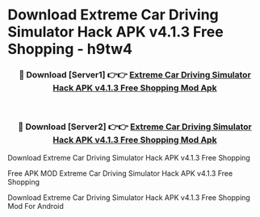 # Download Extreme Car Driving Simulator Hack APK v4.1.3 Free Shopping - h9tw4



<div align="center">
<h3>🔴 Download [Server1] 👉👉 <a href="https://momento.my/?title=Extreme_Car_Driving_Simulator_Hack_APK_v4.1.3_Free_Shopping">Extreme Car Driving Simulator Hack APK v4.1.3 Free Shopping Mod Apk</a></h3><br>

<h3>🔴 Download [Server2] 👉👉 <a href="https://momento.my/?title=Extreme_Car_Driving_Simulator_Hack_APK_v4.1.3_Free_Shopping">Extreme Car Driving Simulator Hack APK v4.1.3 Free Shopping Mod Apk</a></h3>
</div>



Download Extreme Car Driving Simulator Hack APK v4.1.3 Free Shopping 

Free APK MOD Extreme Car Driving Simulator Hack APK v4.1.3 Free Shopping 

Download Extreme Car Driving Simulator Hack APK v4.1.3 Free Shopping Mod For Android
